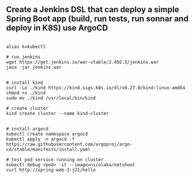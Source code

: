 ## Create a Jenkins DSL that can deploy a simple Spring Boot app (build, run tests, run sonnar and deploy in K8S) use ArgoCD



```shell

alias k=kubectl

# run jenkins
wget https://get.jenkins.io/war-stable/2.492.2/jenkins.war
java -jar jenkins.war


# install kind
curl -Lo ./kind https://kind.sigs.k8s.io/dl/v0.27.0/kind-linux-amd64
chmod +x ./kind
sudo mv ./kind /usr/local/bin/kind

# create cluster
kind create cluster --name kind-cluster


# install argocd
kubectl create namespace argocd
kubectl apply -n argocd -f https://raw.githubusercontent.com/argoproj/argo-cd/stable/manifests/install.yaml

# test pod service running on cluster
kubectl debug <pod> -it --image=nicolaka/netshoot
curl http://spring-web-3-j21/hello
```
